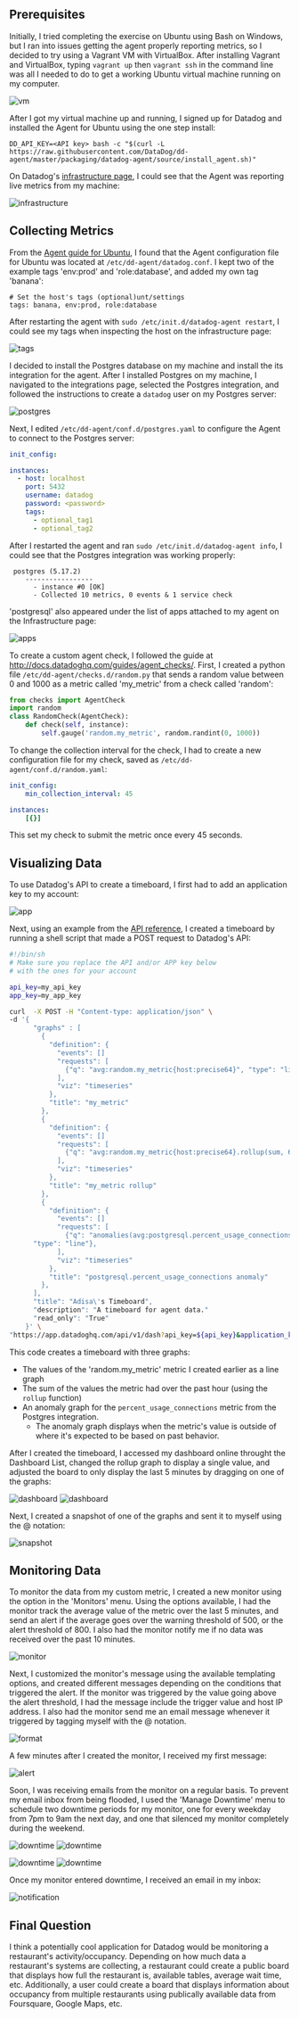 ## Prerequisites
Initially, I tried completing the exercise on Ubuntu using Bash on Windows, but I ran into issues getting the agent properly reporting metrics, so I decided to try using a Vagrant VM with VirtualBox. After installing Vagrant and VirtualBox, typing `vagrant up` then `vagrant ssh` in the command line was all I needed to do to get a working Ubuntu virtual machine running on my computer.

![vm](https://dl.dropboxusercontent.com/s/ovuuhbbbjtcgfxm/cmd_2017-10-26_16-34-26.png)

After I got my virtual machine up and running, I signed up for Datadog and installed the Agent for Ubuntu using the one step install:
```
DD_API_KEY=<API key> bash -c "$(curl -L https://raw.githubusercontent.com/DataDog/dd-agent/master/packaging/datadog-agent/source/install_agent.sh)"
```
On Datadog's [infrastructure page](https://app.datadoghq.com/infrastructure), I could see that the Agent was reporting live metrics from my machine:

![infrastructure](https://dl.dropboxusercontent.com/s/pgwvp74rygkg28y/firefox_2017-10-26_16-42-43.png)

## Collecting Metrics
From the [Agent guide for Ubuntu](https://docs.datadoghq.com/guides/basic_agent_usage/ubuntu/), I found that the Agent configuration file for Ubuntu was located at `/etc/dd-agent/datadog.conf`. I kept two of the example tags 'env:prod' and 'role:database', and added my own tag 'banana':
```
# Set the host's tags (optional)unt/settings
tags: banana, env:prod, role:database
```

After restarting the agent with `sudo /etc/init.d/datadog-agent restart`, I could see my tags when inspecting the host on the infrastructure page:

![tags](https://dl.dropboxusercontent.com/s/yo1046yzdlhrohv/firefox_2017-10-26_16-57-18.png)

I decided to install the Postgres database on my machine and install the its integration for the agent. After I installed Postgres on my machine, I navigated to the integrations page, selected the Postgres integration, and followed the instructions to create a `datadog` user on my Postgres server:

![postgres](https://dl.dropboxusercontent.com/s/p666mvj9azigkt3/firefox_2017-10-26_17-03-14.png)

Next, I edited `/etc/dd-agent/conf.d/postgres.yaml` to configure the Agent to connect to the Postgres server:
```yaml
init_config:

instances:
  - host: localhost
    port: 5432
    username: datadog
    password: <password>
    tags:
      - optional_tag1
      - optional_tag2
```

After I restarted the agent and ran `sudo /etc/init.d/datadog-agent info`, I could see that the Postgres integration was working properly:
```
 postgres (5.17.2)
    -----------------
      - instance #0 [OK]
      - Collected 10 metrics, 0 events & 1 service check
```
'postgresql' also appeared under the list of apps attached to my agent on the Infrastructure page:

![apps](https://dl.dropboxusercontent.com/s/cm993j7lppn9ly6/firefox_2017-10-26_17-09-10.png)

To create a custom agent check, I followed the guide at http://docs.datadoghq.com/guides/agent_checks/. First, I created a python file `/etc/dd-agent/checks.d/random.py` that sends a random value between 0 and 1000 as a metric called 'my_metric' from a check called 'random':
```python
from checks import AgentCheck
import random
class RandomCheck(AgentCheck):
    def check(self, instance):
        self.gauge('random.my_metric', random.randint(0, 1000))
```

To change the collection interval for the check, I had to create a new configuration file for my check, saved as `/etc/dd-agent/conf.d/random.yaml`:
```yaml
init_config:
    min_collection_interval: 45

instances:
    [{}]
```
This set my check to submit the metric once every 45 seconds.

## Visualizing Data
To use Datadog's API to create a timeboard, I first had to add an application key to my account:

![app](https://dl.dropboxusercontent.com/s/kcan4nmfo2eo8yz/firefox_2017-10-26_18-52-22.png)

Next, using an example from the [API reference](https://docs.datadoghq.com/api/?lang=console#timeboards), I created a timeboard by running a shell script that made a POST request to Datadog's API:
```sh
#!/bin/sh
# Make sure you replace the API and/or APP key below
# with the ones for your account

api_key=my_api_key
app_key=my_app_key

curl  -X POST -H "Content-type: application/json" \
-d '{
      "graphs" : [
        {
          "definition": {
            "events": []
            "requests": [
              {"q": "avg:random.my_metric{host:precise64}", "type": "line"}
            ],
            "viz": "timeseries"
          },
          "title": "my_metric"
        },
        {
          "definition": {
            "events": []
            "requests": [
              {"q": "avg:random.my_metric{host:precise64}.rollup(sum, 60)", "type": "line"},
            ],
            "viz": "timeseries"
          },
          "title": "my_metric rollup"
        },
        {
          "definition": {
            "events": []
            "requests": [
              {"q": "anomalies(avg:postgresql.percent_usage_connections{host:precise64}, 'basic', 2)",
      "type": "line"},
            ],
            "viz": "timeseries"
          },
          "title": "postgresql.percent_usage_connections anomaly"
        },
      ],
      "title": "Adisa\'s Timeboard",
      "description": "A timeboard for agent data."
      "read_only": "True"
    }' \
"https://app.datadoghq.com/api/v1/dash?api_key=${api_key}&application_key=${app_key}"
```

This code creates a timeboard with three graphs:
* The values of the 'random.my_metric' metric I created earlier as a line graph
* The sum of the values the metric had over the past hour (using the `rollup` function)
* An anomaly graph for the `percent_usage_connections` metric from the Postgres integration.
    * The anomaly graph displays when the metric's value is outside of where it's expected to be based on past behavior.

After I created the timeboard, I accessed my dashboard online throught the Dashboard List, changed the rollup graph to display a single value, and adjusted the board to only display the last 5 minutes by dragging on one of the graphs:

![dashboard](https://dl.dropboxusercontent.com/s/cnj6vm5msjbym7a/firefox_2017-10-26_20-16-53.png)
![dashboard](https://dl.dropboxusercontent.com/s/uptdzqj2ygn17mh/firefox_2017-10-26_19-30-12.png)

Next, I created a snapshot of one of the graphs and sent it to myself using the @ notation:

![snapshot](https://dl.dropboxusercontent.com/s/rn30nua5jeb0xc9/firefox_2017-10-26_19-32-11.png)

## Monitoring Data

To monitor the data from my custom metric, I created a new monitor using the option in the 'Monitors' menu. Using the options available, I had the monitor track the average value of the metric over the last 5 minutes, and send an alert if the average goes over the warning threshold of 500, or the alert threshold of 800. I also had the monitor notify me if no data was received over the past 10 minutes.

![monitor](https://dl.dropboxusercontent.com/s/362nf15jy5eiuue/firefox_2017-10-26_19-39-46.png)

Next, I customized the monitor's message using the available templating options, and created different messages depending on the conditions that triggered the alert. If the monitor was triggered by the value going above the alert threshold, I had the message include the trigger value and host IP address. I also had the monitor send me an email message whenever it triggered by tagging myself with the @ notation.

![format](https://dl.dropboxusercontent.com/s/v89x012k0omtuv9/firefox_2017-10-03_17-06-23.png)

A few minutes after I created the monitor, I received my first message:

![alert](https://dl.dropboxusercontent.com/s/e4gqzwonmuahe0z/firefox_2017-10-03_17-04-53.png)

Soon, I was receiving emails from the monitor on a regular basis. To prevent my email inbox from being flooded, I used the 'Manage Downtime' menu to schedule two downtime periods for my monitor, one for every weekday from 7pm to 9am the next day, and one that silenced my monitor completely during the weekend.

![downtime](https://dl.dropboxusercontent.com/s/n86t3r7qzbwg856/firefox_2017-10-26_20-05-38.png)
![downtime](https://dl.dropboxusercontent.com/s/ycoawrvu4eqi8gf/firefox_2017-10-03_17-04-22.png)

![downtime](https://dl.dropboxusercontent.com/s/94glumzfzkyh9g6/firefox_2017-10-26_20-06-08.png)
![downtime](https://dl.dropboxusercontent.com/s/twif2p44nqfbagb/firefox_2017-10-03_17-04-12.png)

Once my monitor entered downtime, I received an email in my inbox:

![notification](https://dl.dropboxusercontent.com/s/b6jvb14ho889bwa/firefox_2017-10-03_19-40-50.png)

## Final Question
I think a potentially cool application for Datadog would be monitoring a restaurant's activity/occupancy. Depending on how much data a restaurant's systems are collecting, a restaurant could create a public board that displays how full the restaurant is, available tables, average wait time, etc. Additionally, a user could create a board that displays information about occupancy from multiple restaurants using publically available data from Foursquare, Google Maps, etc.
